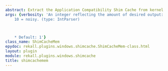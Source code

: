 ```yaml
---
abstract: Extract the Application Compatibility Shim Cache from kernel memory.
args: {verbosity: 'An integer reflecting the amount of desired output: 0 = quiet,
    10 = noisy. (type: IntParser)



    * Default: 1'}
class_name: ShimCacheMem
epydoc: rekall.plugins.windows.shimcache.ShimCacheMem-class.html
layout: plugin
module: rekall.plugins.windows.shimcache
title: shimcachemem
---
```

